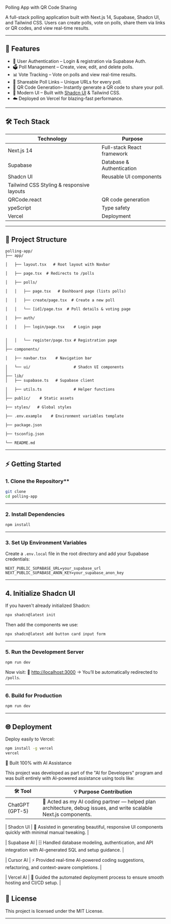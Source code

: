 

Polling App with QR Code Sharing

A full-stack polling application built with Next.js 14, Supabase, Shadcn UI, and Tailwind CSS.
Users can create polls, vote on polls, share them via links or QR codes, and view real-time results.

---

## 🚀 Features

* 🔑 User Authentication – Login & registration via Supabase Auth.
* 🗳️ Poll Management – Create, view, edit, and delete polls.
* 📊 Vote Tracking – Vote on polls and view real-time results.
* 🔗 Shareable Poll Links – Unique URLs for every poll.
* 📱 QR Code Generation– Instantly generate a QR code to share your poll.
* 🎨 Modern UI – Built with [Shadcn UI](https://ui.shadcn.com/) & Tailwind CSS.
* ☁️ Deployed on Vercel for blazing-fast performance.

---

## 🛠️ Tech Stack

| Technology       | Purpose                      |
| ---------------- | ---------------------------- |
| Next.js 14       | Full-stack React framework   |
| Supabase         | Database & Authentication    |
| Shadcn UI        | Reusable UI components       |
| Tailwind CSS      Styling & responsive layouts |
| QRCode.react     | QR code generation           |
| ypeScript        | Type safety                  |
| Vercel           | Deployment                   |

---

## 📂 Project Structure

```
polling-app/
├── app/

│   ├── layout.tsx   # Root layout with Navbar
         
│   ├── page.tsx  # Redirects to /polls
            
│   ├── polls/

│   │   ├── page.tsx   # Dashboard page (lists polls)
        
│   │   ├── create/page.tsx  # Create a new poll
   
│   │   └── [id]/page.tsx  # Poll details & voting page
   
│   ├── auth/

│   │   ├── login/page.tsx    # Login page


│   │   └── register/page.tsx # Registration page
│
├── components/

│   ├── navbar.tsx    # Navigation bar
        
│   └── ui/                   # Shadcn UI components
│
├── lib/
│   ├── supabase.ts   # Supabase client
        
│   ├── utils.ts              # Helper functions
│
├── public/    # Static assets
               
├── styles/   # Global styles
                
├── .env.example    # Environment variables template
         
├── package.json

├── tsconfig.json

└── README.md

```

---

## ⚡ Getting Started

### 1. Clone the Repository**

```bash
git clone 
cd polling-app
```

---

### 2. Install Dependencies

```bash
npm install
```

---
### 3. Set Up Environment Variables

Create a `.env.local` file in the root directory and add your Supabase credentials:

```env
NEXT_PUBLIC_SUPABASE_URL=your_supabase_url
NEXT_PUBLIC_SUPABASE_ANON_KEY=your_supabase_anon_key
```


---

## 4. Initialize Shadcn UI

If you haven't already initialized Shadcn:

```bash
npx shadcn@latest init
```

Then add the components we use:

```bash
npx shadcn@latest add button card input form
```

---

### 5. Run the Development Server

```bash
npm run dev
```

Now visit:
🔗 [http://localhost:3000](http://localhost:3000) → You’ll be automatically redirected to `/polls`.

---

### 6. Build for Production

```bash
npm run dev
```

---

## 🌐 Deployment

Deploy easily to Vercel:

```bash
npm install -g vercel
vercel
```

🤖 Built 100% with AI Assistance

This project was developed as part of the "AI for Developers" program and was built entirely with AI-powered assistance using tools like:

| 🛠️ Tool            | 💡 Purpose   Contribution                                                                                              |
| ------------------- | --------------------------------------------------------------------------------------------------------------------- |
| ChatGPT (GPT-5)   | 🧠 Acted as my AI coding partner — helped plan architecture, debug issues, and write scalable Next.js components. |

| Shadcn UI       | 🎨 Assisted in generating beautiful, responsive UI components quickly with minimal manual tweaking.               |

| Supabase AI     | 🗄️ Handled database modeling, authentication, and API
 integration with AI-generated SQL and setup guidance.      |
 
| Cursor AI       | ⚡ Provided real-time AI-powered coding suggestions, refactoring, and context-aware completions.                   |

| Vercel AI       | 🚀 Guided the automated deployment process to ensure smooth hosting and CI/CD setup.                              |


## 📜 License

This project is licensed under the MIT License.

---



